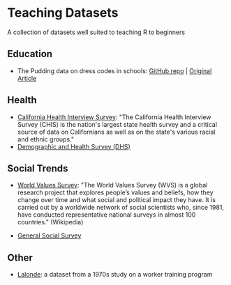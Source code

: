 # Teaching Datasets

A collection of datasets well suited to teaching R to beginners

## Education

- The Pudding data on dress codes in schools: [GitHub repo](https://github.com/the-pudding/data/tree/master/dress_codes) | [Original Article](https://pudding.cool/2019/02/dress-code-sexualization/)

## Health

- [California Health Interview Survey](http://healthpolicy.ucla.edu/chis/Pages/default.aspx): "The California Health Interview Survey (CHIS) is the nation's largest state health survey and a critical source of data on Californians as well as on the state's various racial and ethnic groups."
- [Demographic and Health Survey (DHS)](https://ropensci.github.io/rdhs/index.html)

## Social Trends

- [World Values Survey](http://www.worldvaluessurvey.org/WVSDocumentationWV6.jsp): "The World Values Survey (WVS) is a global research project that explores people’s values and beliefs, how they change over time and what social and political impact they have. It is carried out by a worldwide network of social scientists who, since 1981, have conducted representative national surveys in almost 100 countries." (Wikipedia)

- [General Social Survey](https://gssdataexplorer.norc.org/)


## Other

- [Lalonde](https://github.com/jjchern/lalonde): a dataset from a 1970s study on a worker training program


